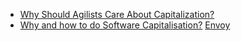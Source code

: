 
* [Why Should Agilists Care About Capitalization?](https://www.infoq.com/articles/agile-capitalization/)
* [Why and how to do Software Capitalisation?](https://www.linkedin.com/pulse/why-how-do-software-capitalisation-raluca-mihu)
[Envoy](https://github.com/envoyproxy/envoy)
